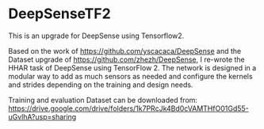 # DeepSenseTF2
This is an upgrade for DeepSense using Tensorflow2.

Based on the work of https://github.com/yscacaca/DeepSense and the Dataset upgrade of https://github.com/zhezh/DeepSense, I re-wrote the HHAR task of DeepSense using TensorFlow 2. The network is designed in a modular way to add as much sensors as needed and configure the kernels and strides depending on the training and design needs.

Training and evaluation Dataset can be downloaded from:
https://drive.google.com/drive/folders/1k7PRcJk4Bd0cVAMTHfO01Gd55-uGvlhA?usp=sharing
